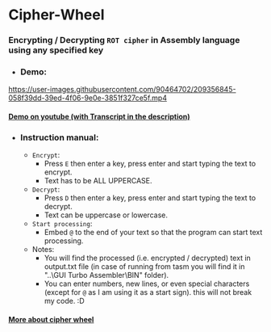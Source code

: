 # Cipher-Wheel

### Encrypting / Decrypting ****`ROT cipher`**** in Assembly language using any specified key

- ### Demo:


https://user-images.githubusercontent.com/90464702/209356845-058f39dd-39ed-4f06-9e0e-3851f327ce5f.mp4

#### [Demo on youtube (with Transcript in the description) ](https://www.youtube.com/watch?v=cUhjkleqBeM)

- ### Instruction manual:
  - `Encrypt`:
    + Press `E` then enter a key, press enter and start typing the text to encrypt.
    + Text has to be ALL UPPERCASE.
  - `Decrypt`:
    + Press `D` then enter a key, press enter and start typing the text to decrypt.
    + Text can be uppercase or lowercase.
  - `Start processing`:
    + Embed `@` to the end of your text so that the program can start text processing.
  - Notes:
    + You will find the processed (i.e. encrypted / decrypted) text in output.txt file
    (in case of running from tasm you will find it in "..\GUI Turbo Assembler\BIN" folder).
    + You can enter numbers, new lines, or even special characters (except for `@` as I am using it as a start sign). this will not break my code. :D


#### [More about cipher wheel](https://en.wikipedia.org/wiki/Cipher_disk)
